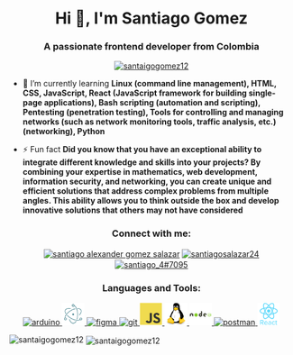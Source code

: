<h1 align="center">Hi 👋, I'm Santiago Gomez</h1>
<h3 align="center">A passionate frontend developer from Colombia</h3>

<p align="center"> <a href="https://github.com/ryo-ma/github-profile-trophy"><img src="https://github-profile-trophy.vercel.app/?username=santaigogomez12" alt="santaigogomez12" /></a> </p>

- 🌱 I’m currently learning **Linux (command line management), HTML, CSS, JavaScript, React (JavaScript framework for building single-page applications), Bash scripting (automation and scripting), Pentesting (penetration testing), Tools for controlling and managing networks (such as network monitoring tools, traffic analysis, etc.) (networking), Python**

- ⚡ Fun fact **Did you know that you have an exceptional ability to integrate different knowledge and skills into your projects? By combining your expertise in mathematics, web development, information security, and networking, you can create unique and efficient solutions that address complex problems from multiple angles. This ability allows you to think outside the box and develop innovative solutions that others may not have considered**

<h3 align="center">Connect with me:</h3>
<p align="center">
<a href="https://linkedin.com/in/santiago alexander gomez salazar" target="blank"><img align="center" src="https://raw.githubusercontent.com/rahuldkjain/github-profile-readme-generator/master/src/images/icons/Social/linked-in-alt.svg" alt="santiago alexander gomez salazar" height="30" width="40" /></a>
<a href="https://instagram.com/santiagosalazar24" target="blank"><img align="center" src="https://raw.githubusercontent.com/rahuldkjain/github-profile-readme-generator/master/src/images/icons/Social/instagram.svg" alt="santiagosalazar24" height="30" width="40" /></a>
<a href="https://discord.gg/santiago_4#7095" target="blank"><img align="center" src="https://raw.githubusercontent.com/rahuldkjain/github-profile-readme-generator/master/src/images/icons/Social/discord.svg" alt="santiago_4#7095" height="30" width="40" /></a>
</p>

<h3 align="center">Languages and Tools:</h3>
<p align="center"> <a href="https://www.arduino.cc/" target="_blank" rel="noreferrer"> <img src="https://cdn.worldvectorlogo.com/logos/arduino-1.svg" alt="arduino" width="40" height="40"/> </a> <a href="https://www.electronjs.org" target="_blank" rel="noreferrer"> <img src="https://raw.githubusercontent.com/devicons/devicon/master/icons/electron/electron-original.svg" alt="electron" width="40" height="40"/> </a> <a href="https://www.figma.com/" target="_blank" rel="noreferrer"> <img src="https://www.vectorlogo.zone/logos/figma/figma-icon.svg" alt="figma" width="40" height="40"/> </a> <a href="https://git-scm.com/" target="_blank" rel="noreferrer"> <img src="https://www.vectorlogo.zone/logos/git-scm/git-scm-icon.svg" alt="git" width="40" height="40"/> </a> <a href="https://developer.mozilla.org/en-US/docs/Web/JavaScript" target="_blank" rel="noreferrer"> <img src="https://raw.githubusercontent.com/devicons/devicon/master/icons/javascript/javascript-original.svg" alt="javascript" width="40" height="40"/> </a> <a href="https://www.linux.org/" target="_blank" rel="noreferrer"> <img src="https://raw.githubusercontent.com/devicons/devicon/master/icons/linux/linux-original.svg" alt="linux" width="40" height="40"/> </a> <a href="https://nodejs.org" target="_blank" rel="noreferrer"> <img src="https://raw.githubusercontent.com/devicons/devicon/master/icons/nodejs/nodejs-original-wordmark.svg" alt="nodejs" width="40" height="40"/> </a> <a href="https://postman.com" target="_blank" rel="noreferrer"> <img src="https://www.vectorlogo.zone/logos/getpostman/getpostman-icon.svg" alt="postman" width="40" height="40"/> </a> <a href="https://reactjs.org/" target="_blank" rel="noreferrer"> <img src="https://raw.githubusercontent.com/devicons/devicon/master/icons/react/react-original-wordmark.svg" alt="react" width="40" height="40"/> </a> </p>

<p><img align="left" src="https://github-readme-stats.vercel.app/api/top-langs?username=santaigogomez12&show_icons=true&locale=en&layout=compact" alt="santaigogomez12" /></p>

<p>&nbsp;<img align="center" src="https://github-readme-stats.vercel.app/api?username=santaigogomez12&show_icons=true&locale=en" alt="santaigogomez12" /></p>

